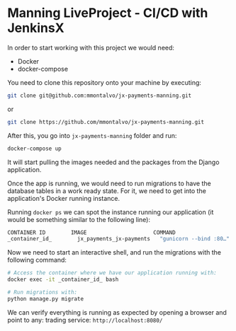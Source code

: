 # Manning LiveProject - CI/CD with JenkinsX

In order to start working with this project we would need:

* Docker
* docker-compose


You need to clone this repository onto your machine by executing:

```bash
git clone git@github.com:mmontalvo/jx-payments-manning.git
```
or
```bash
git clone https://github.com/mmontalvo/jx-payments-manning.git
```

After this, you go into `jx-payments-manning` folder and run:

```bash
docker-compose up
```

It will start pulling the images needed and the packages from the Django application.

Once the app is running, we would need to run migrations to have the database tables in a work ready state.
For it, we need to get into the application's Docker running instance.

Running `docker ps` we can spot the instance running our application (it would be something similar to the following line):

```bash
CONTAINER ID        IMAGE                     COMMAND                  CREATED              STATUS              PORTS                               NAMES
_container_id_        jx_payments_jx-payments   "gunicorn --bind :80…"   About a minute ago   Up About a minute   0.0.0.0:8080->8080/tcp              jx_payments_jx-payments_1
```

Now we need to start an interactive shell, and run the migrations with the following command:

```bash
# Access the container where we have our application running with:
docker exec -it _container_id_ bash

# Run migrations with:
python manage.py migrate
```

We can verify everything is running as expected by opening a browser and point to any:
trading service: `http://localhost:8080/`